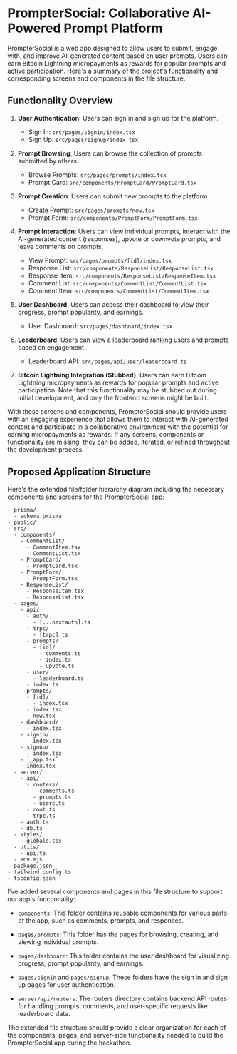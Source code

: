 # PrompterSocial: Collaborative AI-Powered Prompt Platform

PrompterSocial is a web app designed to allow users to submit, engage with, and improve AI-generated content based on user prompts. Users can earn Bitcoin Lightning micropayments as rewards for popular prompts and active participation. Here's a summary of the project's functionality and corresponding screens and components in the file structure.

## Functionality Overview

1. **User Authentication**: Users can sign in and sign up for the platform.

   - Sign In: `src/pages/signin/index.tsx`
   - Sign Up: `src/pages/signup/index.tsx`

2. **Prompt Browsing**: Users can browse the collection of prompts submitted by others.

   - Browse Prompts: `src/pages/prompts/index.tsx`
   - Prompt Card: `src/components/PromptCard/PromptCard.tsx`

3. **Prompt Creation**: Users can submit new prompts to the platform.

   - Create Prompt: `src/pages/prompts/new.tsx`
   - Prompt Form: `src/components/PromptForm/PromptForm.tsx`

4. **Prompt Interaction**: Users can view individual prompts, interact with the AI-generated content (responses), upvote or downvote prompts, and leave comments on prompts.

   - View Prompt: `src/pages/prompts/[id]/index.tsx`
   - Response List: `src/components/ResponseList/ResponseList.tsx`
   - Response Item: `src/components/ResponseList/ResponseItem.tsx`
   - Comment List: `src/components/CommentList/CommentList.tsx`
   - Comment Item: `src/components/CommentList/CommentItem.tsx`

5. **User Dashboard**: Users can access their dashboard to view their progress, prompt popularity, and earnings.

   - User Dashboard: `src/pages/dashboard/index.tsx`

6. **Leaderboard**: Users can view a leaderboard ranking users and prompts based on engagement.

   - Leaderboard API: `src/pages/api/user/leaderboard.ts`

7. **Bitcoin Lightning Integration (Stubbed)**: Users can earn Bitcoin Lightning micropayments as rewards for popular prompts and active participation. Note that this functionality may be stubbed out during initial development, and only the frontend screens might be built.

With these screens and components, PrompterSocial should provide users with an engaging experience that allows them to interact with AI-generated content and participate in a collaborative environment with the potential for earning micropayments as rewards. If any screens, components or functionality are missing, they can be added, iterated, or refined throughout the development process.

## Proposed Application Structure

Here's the extended file/folder hierarchy diagram including the necessary components and screens for the PrompterSocial app:

```
- prisma/
  - schema.prisma
- public/
- src/
  - components/
    - CommentList/
      - CommentItem.tsx
      - CommentList.tsx
    - PromptCard/
      - PromptCard.tsx
    - PromptForm/
      - PromptForm.tsx
    - ResponseList/
      - ResponseItem.tsx
      - ResponseList.tsx
  - pages/
    - api/
      - auth/
        - [...nextauth].ts
      - trpc/
        - [trpc].ts
      - prompts/
        - [id]/
          - comments.ts
          - index.ts
          - upvote.ts
      - user/
        - leaderboard.ts
      - index.ts
    - prompts/
      - [id]/
        - index.tsx
      - index.tsx
      - new.tsx
    - dashboard/
      - index.tsx
    - signin/
      - index.tsx
    - signup/
      - index.tsx
    - `_app.tsx`
    - index.tsx
  - server/
    - api/
      - routers/
        - comments.ts
        - prompts.ts
        - users.ts
      - root.ts
      - trpc.ts
    - auth.ts
    - db.ts
  - styles/
    - globals.css
  - utils/
    - api.ts
  - env.mjs
- package.json
- tailwind.config.ts
- tsconfig.json
```

I've added several components and pages in this file structure to support our app's functionality:

- `components`: This folder contains reusable components for various parts of the app, such as comments, prompts, and responses.

- `pages/prompts`: This folder has the pages for browsing, creating, and viewing individual prompts.

- `pages/dashboard`: This folder contains the user dashboard for visualizing progress, prompt popularity, and earnings.

- `pages/signin` and `pages/signup`: These folders have the sign in and sign up pages for user authentication.

- `server/api/routers`: The routers directory contains backend API routes for handling prompts, comments, and user-specific requests like leaderboard data.

The extended file structure should provide a clear organization for each of the components, pages, and server-side functionality needed to build the PrompterSocial app during the hackathon.

